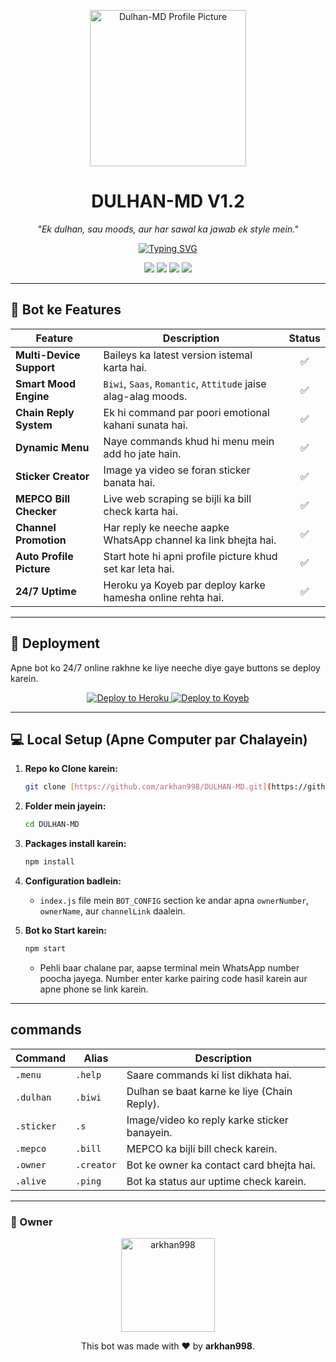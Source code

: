 <p align="center">
  <img src="https://files.catbox.moe/wz96cv.jpg" alt="Dulhan-MD Profile Picture" width="250">
</p>

<h1 align="center">DULHAN-MD V1.2</h1>

<p align="center">
  <i>"Ek dulhan, sau moods, aur har sawal ka jawab ek style mein."</i>
</p>

<p align="center">
  <a href="https://github.com/arkhan998/DULHAN-MD">
    <img src="https://readme-typing-svg.herokuapp.com?font=Rock+Salt&size=24&color=E91E63&center=true&vCenter=true&width=600&lines=Smart+Mood+Engine+✨;WhatsApp+Channel+Promotion+📢;MEPCO+Bill+Checker+💡;Automatic+Sticker+Creator+🖼️;24/7+Online+Bot+🚀" alt="Typing SVG">
  </a>
</p>

<p align="center">
    <a href="https://github.com/arkhan998/DULHAN-MD/stargazers"><img src="https://img.shields.io/github/stars/arkhan998/DULHAN-MD?style=for-the-badge&color=ff8300&logo=github"></a>
    <a href="https://github.com/arkhan998/DULHAN-MD/fork"><img src="https://img.shields.io/github/forks/arkhan998/DULHAN-MD?style=for-the-badge&color=55f28d&logo=github"></a>
    <a href="https://github.com/arkhan998/DULHAN-MD/blob/main/LICENSE"><img src="https://img.shields.io/github/license/arkhan998/DULHAN-MD?style=for-the-badge&color=f050f5&logo=apache"></a>
    <a href="https://github.com/arkhan998/"><img src="https://img.shields.io/badge/Author-arkhan998-blue.svg?style=for-the-badge&logo=github"></a>
</p>

---

## 🌟 Bot ke Features

| Feature                 | Description                                                                    | Status |
| ----------------------- | ------------------------------------------------------------------------------ | :----: |
| **Multi-Device Support** | Baileys ka latest version istemal karta hai.                                   |   ✅   |
| **Smart Mood Engine** | `Biwi`, `Saas`, `Romantic`, `Attitude` jaise alag-alag moods.                  |   ✅   |
| **Chain Reply System** | Ek hi command par poori emotional kahani sunata hai.                           |   ✅   |
| **Dynamic Menu** | Naye commands khud hi menu mein add ho jate hain.                              |   ✅   |
| **Sticker Creator** | Image ya video se foran sticker banata hai.                                    |   ✅   |
| **MEPCO Bill Checker** | Live web scraping se bijli ka bill check karta hai.                            |   ✅   |
| **Channel Promotion** | Har reply ke neeche aapke WhatsApp channel ka link bhejta hai.                 |   ✅   |
| **Auto Profile Picture** | Start hote hi apni profile picture khud set kar leta hai.                      |   ✅   |
| **24/7 Uptime** | Heroku ya Koyeb par deploy karke hamesha online rehta hai.                       |   ✅   |

---

## 🚀 Deployment

Apne bot ko 24/7 online rakhne ke liye neeche diye gaye buttons se deploy karein.

<p align="center">
  <a href="https://heroku.com/deploy?template=https://github.com/arkhan998/DULHAN-MD">
    <img src="https://www.herokucdn.com/deploy/button.svg" alt="Deploy to Heroku">
  </a>
  <a href="https://www.koyeb.com/deploy?template=https://github.com/arkhan998/DULHAN-MD">
    <img src="https://www.koyeb.com/static/images/deploy/button.svg" alt="Deploy to Koyeb">
  </a>
</p>

---

## 💻 Local Setup (Apne Computer par Chalayein)

1.  **Repo ko Clone karein:**
    ```bash
    git clone [https://github.com/arkhan998/DULHAN-MD.git](https://github.com/arkhan998/DULHAN-MD.git)
    ```

2.  **Folder mein jayein:**
    ```bash
    cd DULHAN-MD
    ```

3.  **Packages install karein:**
    ```bash
    npm install
    ```

4.  **Configuration badlein:**
    * `index.js` file mein `BOT_CONFIG` section ke andar apna `ownerNumber`, `ownerName`, aur `channelLink` daalein.

5.  **Bot ko Start karein:**
    ```bash
    npm start
    ```
    * Pehli baar chalane par, aapse terminal mein WhatsApp number poocha jayega. Number enter karke pairing code hasil karein aur apne phone se link karein.

---

##  commands
| Command         | Alias       | Description                                      |
| --------------- | ----------- | ------------------------------------------------ |
| `.menu`         | `.help`     | Saare commands ki list dikhata hai.                |
| `.dulhan`       | `.biwi`     | Dulhan se baat karne ke liye (Chain Reply).        |
| `.sticker`      | `.s`        | Image/video ko reply karke sticker banayein.       |
| `.mepco`        | `.bill`     | MEPCO ka bijli bill check karein.                  |
| `.owner`        | `.creator`  | Bot ke owner ka contact card bhejta hai.           |
| `.alive`        | `.ping`     | Bot ka status aur uptime check karein.             |

---

### 👑 Owner
<p align="center">
  <a href="https://github.com/arkhan998">
    <img src="https://github.com/arkhan998.png" width="150" alt="arkhan998"/>
  </a>
</p>

<p align="center">
  This bot was made with ❤️ by <b>arkhan998</b>.
</p>
